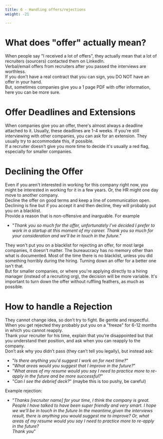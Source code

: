 ```yaml
---
title: 6 - Handling offers/rejections
weight: -21

---
```


# What does "offer" actually mean?
When people say "I received a lot of offers", they actually mean that a lot of recruiters (sourcers) contacted them on LinkedIn.  
Verbal/email offers from recruiters after you passed the interviews are worthless.  
If you don't have a real contract that you can sign, you DO NOT have an offer in your hand.  
But, sometimes companies give you a 1 page PDF with offer information, here you can be more sure.

# Offer Deadlines and Extensions
When companies give you an offer, there's almost always a deadline attached to it. Usually, these deadlines are 1-4 weeks. If you're still interviewing with other companies, you can ask for an extension. They usually try to accommodate this, if possible.  
If a recruiter doesn't give you more time to decide it's usually a red flag, especially for smaller companies.

# Declining the Offer
Even if you aren't interested in working for this company right now, you might be interested in working for it in a few years. Or, the HR might one day move to another company.  
Decline the offer on good terms and keep a line of communication open.  
Declining is fine but if you accept it and then decline, they will probably put you on a blacklist.  
Provide a reason that is non-offensive and inarguable. For example
 - "_Thank you so much for the offer, unfortunately I've decided I prefer to work in a startup at this moment of my career. Thank you so much for your consideration and we’ll be in touch in the future._"

They won't put you on a blacklist for rejecting an offer, for most large companies, it doesn't matter. The bureaucracy has no memory other than what is documented. Most of the time there is no blacklist, unless you did something horribly during the hiring. Turning down an offer for a better one isn't that.  
But for smaller companies, or where you're applying directly to a hiring manager (instead of a recruiting org), the decision will be more variable. It's important to turn down the offer without ruffling feathers, as much as possible.

# How to handle a Rejection
They cannot change idea, so don’t try to fight. Be gentle and respectful.  
When you get rejected they probably put you on a "freeze" for 6-12 months in which you cannot reapply.  
Thank your recruiter for his time, explain that you're disappointed but that you understand their position, and ask when you can reapply to the company.  
Don’t ask why you didn’t pass (they can’t tell you legally), but instead ask:
 - "_Is there anything you'd suggest I work on for next time?_"
 - "_What areas would you suggest that I improve in the future?_"
 - "_What areas of my resume would you say I need to practice more to re-apply in the future and be more successful?_"
 - "_Can I see the debrief deck?_" (maybe this is too pushy, be careful)

Example rejection:
 - "_Thanks [recruiter name] for your time, I think the company is great. People I have talked to have been super friendly and very smart. I hope we we’ll be in touch in the future
In the meantime,given the interviews result, there is anything you would suggest me to improve? Or, what areas of my resume would you say I need to practice more to re-apply in the future?  
Thank you_"
